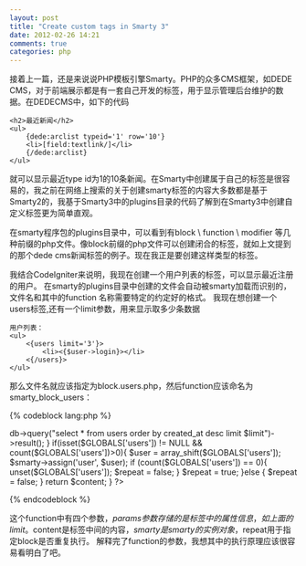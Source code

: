 ```yaml
---
layout: post
title: "Create custom tags in Smarty 3"
date: 2012-02-26 14:21
comments: true
categories: php
---
```


接着上一篇，还是来说说PHP模板引擎Smarty。PHP的众多CMS框架，如DEDE CMS，对于前端展示都是有一套自己开发的标签，用于显示管理后台维护的数据。在DEDECMS中，如下的代码

```
<h2>最近新闻</h2>
<ul>
    {dede:arclist typeid='1' row='10'}
    <li>[field:textlink/]</li>
    {/dede:arclist}
</ul>
```

就可以显示最近type id为1的10条新闻。在Smarty中创建属于自己的标签是很容易的，我之前在网络上搜索的关于创建smarty标签的内容大多数都是基于Smarty2的，我基于Smarty3中的plugins目录的代码了解到在Smarty3中创建自定义标签更为简单直观。

在smarty程序包的plugins目录中，可以看到有block \ function \ modifier 等几种前缀的php文件。像block前缀的php文件可以创建闭合的标签，就如上文提到的那个dede cms新闻标签的例子。现在我正是要创建这样类型的标签。

我结合CodeIgniter来说明，我现在创建一个用户列表的标签，可以显示最近注册的用户。
在smarty的plugins目录中创建的文件会自动被smarty加载而识别的，文件名和其中的function 名称需要特定的约定好的格式。
我现在想创建一个users标签,还有一个limit参数，用来显示取多少条数据

```
用户列表：
<ul>
    <{users limit='3'}>
        <li><{$user->login}></li>
    <{/users}>
</ul>
```

那么文件名就应该指定为block.users.php，然后function应该命名为smarty_block_users：

{% codeblock lang:php %}
<?php
function smarty_block_users($params, $content, $smarty, &$repeat){
    if (empty($content)){
        if (empty($params['limit'])) {
            $limit = 10;
        } else {
            $limit = $params['limit'];
        }
        $CI =& get_instance();
        $GLOBALS['users'] = $CI->db->query("select * from users order by created_at desc limit $limit")->result();
    }
    if(isset($GLOBALS['users']) != NULL && count($GLOBALS['users'])>0){
        $user = array_shift($GLOBALS['users']);
        $smarty->assign('user', $user);
        if (count($GLOBALS['users']) == 0){
            unset($GLOBALS['users']);
            $repeat = false;
        }
        $repeat = true;
    }else {
        $repeat = false;
    }

    return $content;
}
?>
{% endcodeblock %}

这个function中有四个参数，$params参数存储的是标签中的属性信息，如上面的limit。$content是标签中间的内容，$smarty是smarty的实例对象，$repeat用于指定block是否重复执行。
解释完了function的参数，我想其中的执行原理应该很容易看明白了吧。
